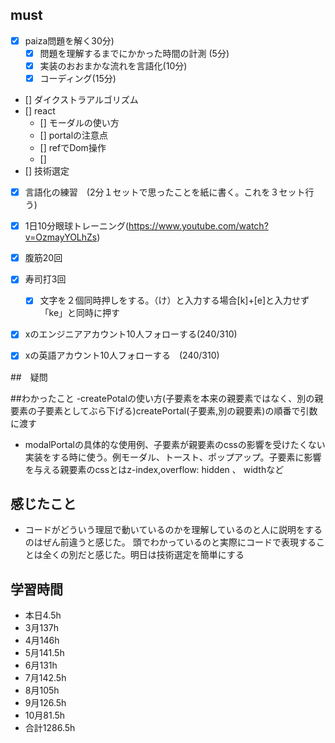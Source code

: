 

## must
- [x] paiza問題を解く30分)
  - [x] 問題を理解するまでにかかった時間の計測 (5分)
  - [x] 実装のおおまかな流れを言語化(10分)
  - [x] コーディング(15分)
- [] ダイクストラアルゴリズム
- [] react
  - [] モーダルの使い方
  - [] portalの注意点
  - [] refでDom操作
  - [] 
- [] 技術選定
- [x] 言語化の練習　(2分１セットで思ったことを紙に書く。これを３セット行う)
- [x] 1日10分眼球トレーニング(https://www.youtube.com/watch?v=OzmayYOLhZs)
- [x] 腹筋20回
- [x] 寿司打3回
  - [x] 文字を２個同時押しをする。（け）と入力する場合[k]+[e]と入力せず「ke」と同時に押す
- [x] xのエンジニアアカウント10人フォローする(240/310)
- [x] xの英語アカウント10人フォローする　(240/310)
     

##　疑問


##わかったこと
-createPotalの使い方(子要素を本来の親要素ではなく、別の親要素の子要素としてぶら下げる)createPortal(子要素,別の親要素)の順番で引数に渡す
- modalPortalの具体的な使用例、子要素が親要素のcssの影響を受けたくない実装をする時に使う。例モーダル、トースト、ポップアップ。子要素に影響を与える親要素のcssとはz-index,overflow: hidden  、 widthなど



## 感じたこと
- コードがどういう理屈で動いているのかを理解しているのと人に説明をするのはぜん前違うと感じた。
頭でわかっているのと実際にコードで表現することは全くの別だと感じた。明日は技術選定を簡単にする



## 学習時間
  - 本日4.5h
  - 3月137h
  - 4月146h
  - 5月141.5h
  - 6月131h
  - 7月142.5h
  - 8月105h
  - 9月126.5h
  - 10月81.5h
  - 合計1286.5h
    





